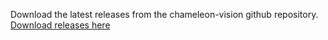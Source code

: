 Download the latest releases from the chameleon-vision github repository.
[Download releases here](https://github.com/Chameleon-Vision/chameleon-vision/releases)